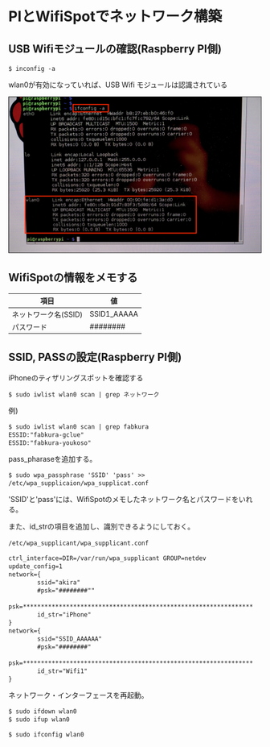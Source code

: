 # PIとWifiSpotでネットワーク構築

## USB Wifiモジュールの確認(Raspberry PI側)

    $ inconfig -a

wlan0が有効になっていれば、USB Wifi モジュールは認識されている

![](/img/dev/pi/pi101.png)

## WifiSpotの情報をメモする

| 項目 | 値 |
| -- | -- |
| ネットワーク名(SSID) | SSID1_AAAAA |
| パスワード | ######## |

## SSID, PASSの設定(Raspberry PI側)

iPhoneのティザリングスポットを確認する

```shell
$ sudo iwlist wlan0 scan | grep ネットワーク
```

例) 

```shell
$ sudo iwlist wlan0 scan | grep fabkura
ESSID:"fabkura-gclue"
ESSID:"fabkura-youkoso"
```

pass_pharaseを追加する。    

```shell    
$ sudo wpa_passphrase 'SSID' 'pass' >> /etc/wpa_supplicaion/wpa_supplicat.conf
```

'SSID'と'pass'には、WifiSpotのメモしたネットワーク名とパスワードをいれる。

また、id_strの項目を追加し、識別できるようにしておく。

`/etc/wpa_supplicant/wpa_supplicant.conf`
```
ctrl_interface=DIR=/var/run/wpa_supplicant GROUP=netdev
update_config=1
network={
        ssid="akira"
        #psk="########""
        psk=****************************************************************
        id_str="iPhone"
}
network={
        ssid="SSID_AAAAAA"
        #psk="########"
        psk=****************************************************************
        id_str="Wifi1"
}
```

ネットワーク・インターフェースを再起動。

```shell
$ sudo ifdown wlan0
$ sudo ifup wlan0
```

```
$ sudo ifconfig wlan0
```
